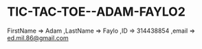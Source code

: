 # TIC-TAC-TOE--ADAM-FAYLO2
FirstName => Adam
,LastName => Faylo
,ID => 314438854
,email => ed.mil.86@gmail.com
